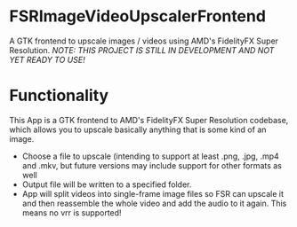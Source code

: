 # FSRImageVideoUpscalerFrontend
A GTK frontend to upscale images / videos using AMD's FidelityFX Super Resolution. 
*NOTE: THIS PROJECT IS STILL IN DEVELOPMENT AND NOT YET READY TO USE!*

# Functionality
This App is a GTK frontend to AMD's FidelityFX Super Resolution codebase, which allows you to upscale basically anything that is some kind of an image. 
- Choose a file to upscale (intending to support at least .png, .jpg, .mp4 and .mkv, but future versions may include support for other formats as well
- Output file will be written to a specified folder.
- App will split videos into single-frame image files so FSR can upscale it and then reassemble the whole video and add the audio to it again. This means no vrr is supported!
